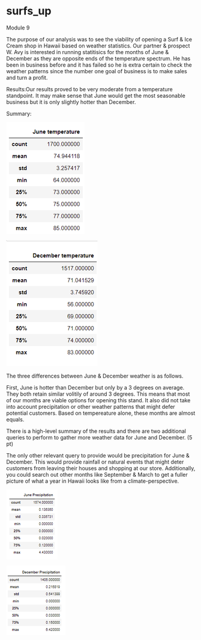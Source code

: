 # surfs_up
Module 9

The purpose of our analysis was to see the viability of opening a Surf & Ice Cream shop in Hawaii based on weather statistics. Our partner & prospect W. Avy is interested in running statitisics for the months of June & December as they are opposite ends of the temperature spectrum. He has been in business before and it has failed so he is extra certain to check the weather patterns since the number one goal of business is to make sales and turn a profit.

Results:Our results proved to be very moderate from a temperature standpoint. It may make sense that June would get the most seasonable business but it is only slightly hotter than December. 

Summary:

![alt text](https://github.com/PDob02/surfs_up/blob/main/June_Temp.png)

![alt text](https://github.com/PDob02/surfs_up/blob/main/December_Temp.png)

The three differences between June & December weather is as follows. 

First, June is hotter than December but only by a 3 degrees on average. They both retain similar volitily of around 3 degrees. This means that most of our months are viable options for opening this stand. It also did not take into account precipitation or other weather patterns that might defer potential customers. Based on tempereature alone, these months are almost equals. 

There is a high-level summary of the results and there are two additional queries to perform to gather more weather data for June and December. (5 pt)

The only other relevant query to provide would be precipitation for June & December. This would provide rainfall or natural events that might deter customers from leaving their houses and shopping at our store. Additionally, you could search out other months like September & March to get a fuller picture of what a year in Hawaii looks like from a climate-perspective. 

![alt text](https://github.com/PDob02/surfs_up/blob/main/June_PRCP.png)

![alt text](https://github.com/PDob02/surfs_up/blob/main/December_PRCP.png)